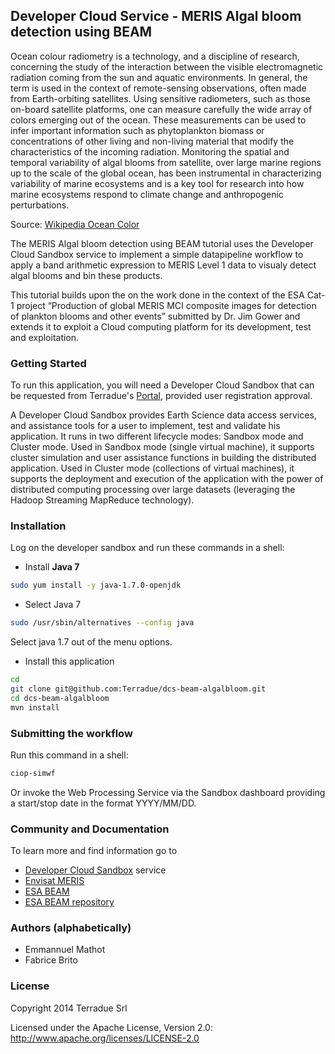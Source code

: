 ## Developer Cloud Service - MERIS Algal bloom detection using BEAM

Ocean colour radiometry is a technology, and a discipline of research, concerning the study of the interaction between the visible electromagnetic radiation coming from the sun and aquatic environments. In general, the term is used in the context of remote-sensing observations, often made from Earth-orbiting satellites. Using sensitive radiometers, such as those on-board satellite platforms, one can measure carefully the wide array of colors emerging out of the ocean. These measurements can be used to infer important information such as phytoplankton biomass or concentrations of other living and non-living material that modify the characteristics of the incoming radiation. Monitoring the spatial and temporal variability of algal blooms from satellite, over large marine regions up to the scale of the global ocean, has been instrumental in characterizing variability of marine ecosystems and is a key tool for research into how marine ecosystems respond to climate change and anthropogenic perturbations.

Source: [Wikipedia Ocean Color](http://en.wikipedia.org/wiki/Ocean_color)

The MERIS Algal bloom detection using BEAM tutorial uses the Developer Cloud Sandbox service to implement a simple datapipeline workflow to apply a band arithmetic expression to MERIS Level 1 data to visualy detect algal blooms and bin these products.

This tutorial builds upon the on the work done in the context of the ESA Cat-1 project “Production of global MERIS MCI composite images for detection of plankton blooms and other events” submitted by Dr. Jim Gower and extends it to exploit a Cloud computing platform for its development, test and exploitation.

### Getting Started 

To run this application, you will need a Developer Cloud Sandbox that can be requested from Terradue's [Portal](http://www.terradue.com/partners), provided user registration approval. 

A Developer Cloud Sandbox provides Earth Science data access services, and assistance tools for a user to implement, test and validate his application.
It runs in two different lifecycle modes: Sandbox mode and Cluster mode. 
Used in Sandbox mode (single virtual machine), it supports cluster simulation and user assistance functions in building the distributed application.
Used in Cluster mode (collections of virtual machines), it supports the deployment and execution of the application with the power of distributed computing processing over large datasets (leveraging the Hadoop Streaming MapReduce technology). 

### Installation 

Log on the developer sandbox and run these commands in a shell:

* Install **Java 7**

```bash
sudo yum install -y java-1.7.0-openjdk
```

* Select Java 7

```bash
sudo /usr/sbin/alternatives --config java
```

Select java 1.7 out of the menu options.

* Install this application

```bash
cd
git clone git@github.com:Terradue/dcs-beam-algalbloom.git
cd dcs-beam-algalbloom
mvn install
```

### Submitting the workflow

Run this command in a shell:

```bash
ciop-simwf
```

Or invoke the Web Processing Service via the Sandbox dashboard providing a start/stop date in the format YYYY/MM/DD.

### Community and Documentation

To learn more and find information go to 

* [Developer Cloud Sandbox](http://docs.terradue.com/developer) service 
* [Envisat MERIS](https://earth.esa.int/web/guest/missions/esa-operational-eo-missions/envisat/instruments/meris)
* [ESA BEAM](https://earth.esa.int/web/guest/software-tools)
* [ESA BEAM repository](https://github.com/bcdev/beam)

### Authors (alphabetically)

* Emmannuel Mathot 
* Fabrice Brito

### License

Copyright 2014 Terradue Srl

Licensed under the Apache License, Version 2.0: http://www.apache.org/licenses/LICENSE-2.0
